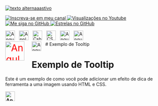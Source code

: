 #
#
#
#
#
#


[![texto alternaaastivo](http://i.imgur.com/tXSoThF.png)](http://www.twitter.com/meunome "texto títulsasao")


<p align="left">
  <a href="https://www.youtube.com/c/matheuscastiglioni?sub_confirmation=1">
    <img alt="Inscreva-se em meu canal" title="Inscreva-se em meu canal" src="https://custom-icon-badges.demolab.com/youtube/channel/subscribers/UCSrG4Y5uz0dcSfi_2qMQdGQ?color=%23E05D44&label=SUBSCRIBE&logo=video&logoColor=white&style=for-the-badge&labelColor=CE4630"/>
  </a> 
  <a href="https://www.youtube.com/c/matheuscastiglioni">
    <img alt="Visualizações no Youtube" title="Visualizações no Youtube" src="https://custom-icon-badges.demolab.com/youtube/channel/views/UCSrG4Y5uz0dcSfi_2qMQdGQ?color=%23E1AD0E&logo=eye&logoColor=white&style=for-the-badge&labelColor=C79600"/>
  </a> 
  <a href="https://github.com/matheuscastiglioni?tab=followers">
    <img alt="Me siga no GitHub" title="Me siga no GitHub" src="https://custom-icon-badges.demolab.com/github/followers/mahenrique94?color=236ad3&labelColor=1155ba&style=for-the-badge&logo=person-add&label=Follow&logoColor=white"/>
  </a>
  <a href="https://github.com/mahenrique94?tab=repositories&sort=stargazers">
    <img alt="Estrelas no GitHub" title="Estrelas no GitHub121211" src="https://custom-icon-badges.demolab.com/github/stars/mahenrique94?color=55960c&style=for-the-badge&labelColor=488207&logo=star"/>
  </a>
</p>

<img align="left" alt="Angular" width="30px" title="Angular" style="padding-right:10px;" src="https://cdn.jsdelivr.net/gh/devicons/devicon/icons/angularjs/angularjs-plain.svg" />
<img align="left" alt="Apple" width="30px" title="apple"  style="padding-right:10px;" src="https://cdn.jsdelivr.net/gh/devicons/devicon/icons/apple/apple-original.svg" />
<img align="left" alt="Cshartp" width="30px" title="Cshartp"  style="padding-right:10px;" src="https://cdn.jsdelivr.net/gh/devicons/devicon/icons/csharp/csharp-original.svg" />
<img align="left" alt="CSS" width="30px" title="CSS"  style="padding-right:10px;" src="https://cdn.jsdelivr.net/gh/devicons/devicon/icons/css3/css3-plain.svg" />
<img align="left" alt="Angular" width="30px" title="Framework web AngularJS" style="padding-right:10px;" src="https://cdn.jsdelivr.net/gh/devicons/devicon/icons/angularjs/angularjs-plain.svg" />

<img align="left" alt="Angular" width="30px" aria-label="Framework web AngularJS" style="padding-right:10px;" src="https://cdn.jsdelivr.net/gh/devicons/devicon/icons/angularjs/angularjs-plain.svg" />
<br>
<br>
<img align="left" alt="Angular" width="60px" title="Framework web AngularJS" style="padding-right:20px; color: red; font-size: 30px;" src="https://cdn.jsdelivr.net/gh/devicons/devicon/icons/angularjs/angularjs-plain.svg" />
# Exemplo de Tooltip

<!DOCTYPE html>
<html lang="en">
<head>
  <meta charset="UTF-8">
  <meta name="viewport" content="width=device-width, initial-scale=1.0">
  <title>Exemplo de Tooltip</title>
  <style>
    /* Estilo para a dica de ferramenta */
    img[title] {
      position: relative;
      cursor: pointer;
    }

    img[title]:hover::before {
      content: attr(title);
      position: absolute;
      bottom: 100%;
      left: 50%;
      transform: translateX(-50%);
      padding: 0.5em;
      background-color: #333;
      color: #fff;
      border-radius: 4px;
      white-space: nowrap;
      display: block;
      opacity: 0.9;
      z-index: 1000;
    }
  </style>
</head>
<body>
  <!-- Elemento de imagem com dica de ferramenta personalizada -->
  <img align="left" alt="Angular" width="30px" title="Angular" style="padding-right:10px;" src="https://cdn.jsdelivr.net/gh/devicons/devicon/icons/angularjs/angularjs-plain.svg" />
</body>
</html>

# Exemplo de Tooltip

Este é um exemplo de como você pode adicionar um efeito de dica de ferramenta a uma imagem usando HTML e CSS.

<div align="left">
  <img alt="Angular" width="30px" title="**Angular**" style="padding-right:10px; font-size: 16px; font-weight: bold;" src="https://cdn.jsdelivr.net/gh/devicons/devicon/icons/angularjs/angularjs-plain.svg" />
</div>
